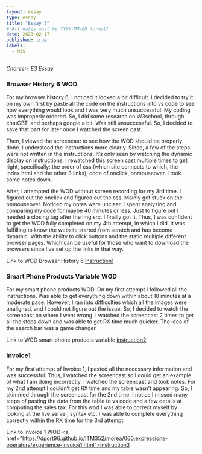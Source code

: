 ```yaml
---
layout: essay
type: essay
title: "Essay 3"
# All dates must be YYYY-MM-DD format!
date: 2023-02-17
published: true
labels:
  - MIS
---
```




*Chareen: E3 Essay*



<h3>
Browser History 6 WOD
</h3>


<p>
For my browser history 6, I noticed it looked a bit difficult. I decided to try it on my own first by paste all the code on the instructions into vs code to see how everything would look and I was very much unsuccessful. My coding was improperly ordered. So, I did some research on W3school, through chatGBT, and perhaps google a bit. Was still unsuccessful.  So, I decided to save that part for later once I watched the screen cast. 
</p>

<p>
Then, I viewed the screencast to see how the WOD should be properly done. I understood the instructions more clearly. Since, a few of the steps were not written in the instructions. It’s only seen by watching the dynamic display on instructions. I rewatched this screen cast multiple times to get right, specifically: the order of css (which site connects to which, the index.html and the other 3 links), code of onclick, onmouseover. I took some notes down. 
</p>

<p>
After, I attempted the WOD without screen recording for my 3rd time. I figured out the onclick and figured out the css. Mainly got stuck on the onmouseover. Noticed my notes were unclear. I spent analyzing and comparing my code for maybe 40 minutes or less. Just to figure out I needed a closing tag after the img src. I finally got it. Thus, I was confident to get the WOD fully completed on my 4th attempt, in which I did. It was fulfilling to know the website started from scratch and has become dynamic. With the ability to click buttons and the static multiple different browser pages. Which can be useful for those who want to download the browsers since I’ve set up the links in that way. 
<br> 

Link to WOD Browser History 6 <a href="https://dport96.github.io/ITM352/morea/040.dynamic-web-pages/experience-browserhistory6.html">Instruction1</a>

</p>



<h3>
Smart Phone Products Variable WOD
</h3>

<p>
For my smart phone products WOD. On my first attempt I followed all the instructions. Was able to get everything down within about 18 minutes at a moderate pace. However, I ran into difficulties which all the images were unaligned, and I could not figure out the issue. So, I decided to watch the screencast on where I went wrong. I watched the screencast 2 times to get all the steps down and was able to get RX time much quicker. The idea of the search bar was a game changer. 

<br> 

Link to WOD smart phone products variable <a href="https://dport96.github.io/ITM352/morea/050.variables_data_types/experience-SmartPhoneProducts1_variables.html">instruction2</a>


</p>

<h3>
Invoice1
</h3>

<p>
For my first attempt of Invoice 1, I pasted all the necessary information and was successful. Thus, I watched the screencast so I could get an example of what I am doing incorrectly. I watched the screencast and took notes. For my 2nd attempt I couldn’t get RX time and my table wasn’t appearing. So, I skimmed through the screencast for the 2nd time. I notice I missed many steps of pasting the data from the table to vs code and a few details at computing the sales tax. For this wod I was able to correct myself by looking at the live server, syntax etc. I was able to complete everything correctly within the RX time for the 3rd attempt.

<br> 

Link to Invoice 1 WOD <a href="https://dport96.github.io/ITM352/morea/060.expressions-operators/experience-invoice1.html”>instruction3</a >


</p>



